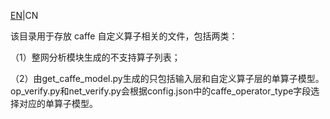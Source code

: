 [EN](README.md)|CN

该目录用于存放 caffe 自定义算子相关的文件，包括两类：

（1）整网分析模块生成的不支持算子列表；

（2）由get_caffe_model.py生成的只包括输入层和自定义算子层的单算子模型。op_verify.py和net_verify.py会根据config.json中的caffe_operator_type字段选择对应的单算子模型。



